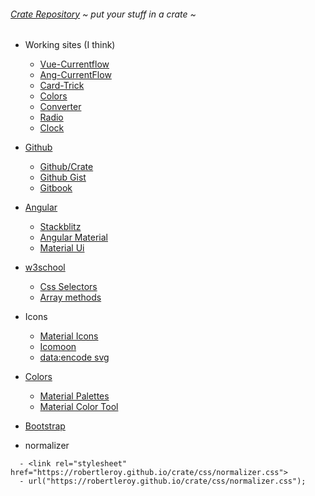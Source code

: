 ###### [Crate Repository](https://github.com/robertleroy/crate) ~ *put your stuff in a crate* ~

- Working sites (I think)
  - [Vue-Currentflow](https://robertleroy.github.io/currentflow/)
  - [Ang-CurrentFlow](https://robertleroy.github.io/ang-currentflow/)
  - [Card-Trick](https://robertleroy.github.io/card-trick/)
  - [Colors](https://robertleroy.github.io/colors/home/)
  - [Converter](https://robertleroy.github.io/vue-converter/)
  - [Radio](https://robertleroy.github.io/radio/)
  - [Clock](https://robertleroy.github.io/clock/)


- [Github](https://github.com/)
  - [Github/Crate](https://github.com/robertleroy/crate)
  - [Github Gist](https://gist.github.com/)
  - [Gitbook](https://www.gitbook.com/)


- [Angular](https://angular.io/)
  - [Stackblitz](https://stackblitz.com/@robertleroy)
  - [Angular Material](https://material.angular.io/)
  - [Material Ui](https://material-ui.com/)
  
  
- [w3school](https://www.w3schools.com/)
  - [Css Selectors](https://www.w3schools.com/cssref/css_selectors.asp)  
  - [Array methods](https://www.w3schools.com/js/js_array_methods.asp)
  
  
- Icons
  - [Material Icons](https://material.io/tools/icons/?style=baseline)
  - [Icomoon](https://icomoon.io/)
  - [data:encode svg](https://codepen.io/jakob-e/pen/doMoML?editors=0110)


- [Colors](https://robertleroy.github.io/colors/)
  - [Material Palettes](https://materialpalettes.com/)
  - [Material Color Tool](https://material.io/tools/color/#!/?view.left=0&view.right=1)


- [Bootstrap](https://getbootstrap.com/docs/4.3/getting-started/introduction/)


- normalizer
```
  - <link rel="stylesheet" href="https://robertleroy.github.io/crate/css/normalizer.css">
  - url("https://robertleroy.github.io/crate/css/normalizer.css");
```

